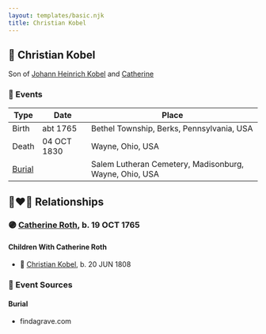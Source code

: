 ```yaml
---
layout: templates/basic.njk
title: Christian Kobel
---
```

## 🔵 Christian Kobel

Son of [Johann Heinrich Kobel](/people/6/65601892) and [Catherine ](/people/6/61051648)

### 📆 Events

Type | Date | Place
------ | ------ | ------
Birth | abt 1765 | Bethel Township, Berks, Pennsylvania, USA
Death | 04 OCT 1830 | Wayne, Ohio, USA
[Burial](#event-f3e110be-b64e-44d3-b4e5-263a139af5a7) |  | Salem Lutheran Cemetery, Madisonburg, Wayne, Ohio, USA

## 👩‍❤️‍👨 Relationships

### 🟣 [Catherine Roth](/people/8/85792165), b. 19 OCT 1765

#### Children With Catherine Roth
* 🔵 [Christian Kobel](/people/1/17423128), b. 20 JUN 1808
### 📰 Event Sources

#### <a id="event-f3e110be-b64e-44d3-b4e5-263a139af5a7"></a> Burial
* findagrave.com
